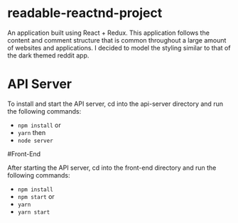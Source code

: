 # readable-reactnd-project

An application built using React + Redux. This application follows the content and comment structure that is common throughout a large amount of websites and applications. I decided to model the styling similar to that of the dark themed reddit app.


# API Server

To install and start the API server, cd into the api-server directory and run the following commands:

* `npm install`
or
* `yarn`
then
* `node server`

#Front-End

After starting the API server, cd into the front-end directory and run the following commands:

* `npm install`
* `npm start`
or
* `yarn`
* `yarn start`
